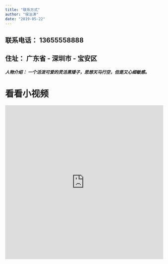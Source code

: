 ```yaml
---
title: "联系方式"
author: "侯治涛"
date: "2019-05-22"
---
```


## 联系电话： 13655558888

## 住址： 广东省 - 深圳市 - 宝安区

##### 人物介绍： 一个活泼可爱的灵活黑矮子，思想天马行空，但是又心细敏感。

# 看看小视频
<iframe height=498 width=510 src='http://player.youku.com/embed/XMjgzNzM0NTYxNg==' frameborder=0 'allowfullscreen'></iframe>


